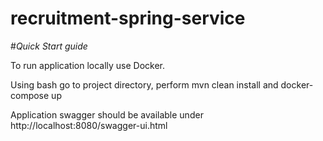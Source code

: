# recruitment-spring-service

#*Quick Start guide*

To run application locally use Docker.

Using bash go to project directory, perform mvn clean install and docker-compose up

Application swagger should be available under http://localhost:8080/swagger-ui.html
